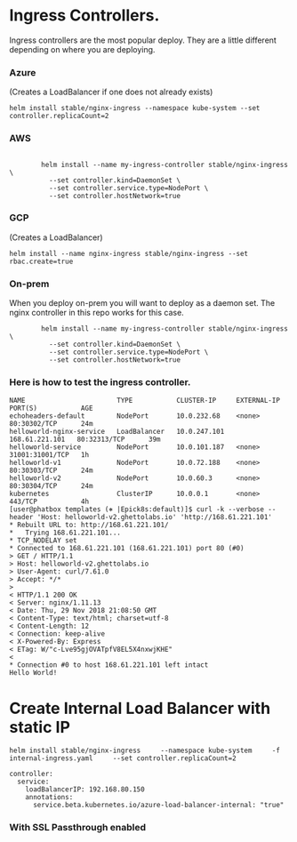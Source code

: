 # Ingress Controllers.

Ingress controllers are the most popular deploy. They are a little different depending on where you are deploying.



### Azure
(Creates a LoadBalancer if one does not already exists)
```
helm install stable/nginx-ingress --namespace kube-system --set controller.replicaCount=2
```

### AWS
```

        helm install --name my-ingress-controller stable/nginx-ingress \
          --set controller.kind=DaemonSet \
          --set controller.service.type=NodePort \
          --set controller.hostNetwork=true
```

### GCP

(Creates a LoadBalancer)
```
helm install --name nginx-ingress stable/nginx-ingress --set rbac.create=true
```

### On-prem

When you deploy on-prem you will want to deploy as a daemon set.
The nginx controller in this repo works for this case.

```
        helm install --name my-ingress-controller stable/nginx-ingress \
          --set controller.kind=DaemonSet \
          --set controller.service.type=NodePort \
          --set controller.hostNetwork=true
  ```



### Here is how to test the ingress controller.

```[user@phatbox templates (⎈ |Epick8s:default)]$ kubectl get services
NAME                       TYPE           CLUSTER-IP     EXTERNAL-IP      PORT(S)           AGE
echoheaders-default        NodePort       10.0.232.68    <none>           80:30302/TCP      24m
helloworld-nginx-service   LoadBalancer   10.0.247.101   168.61.221.101   80:32313/TCP      39m
helloworld-service         NodePort       10.0.101.187   <none>           31001:31001/TCP   1h
helloworld-v1              NodePort       10.0.72.188    <none>           80:30303/TCP      24m
helloworld-v2              NodePort       10.0.60.3      <none>           80:30304/TCP      24m
kubernetes                 ClusterIP      10.0.0.1       <none>           443/TCP           4h
[user@phatbox templates (⎈ |Epick8s:default)]$ curl -k --verbose --header 'Host: helloworld-v2.ghettolabs.io' 'http://168.61.221.101'
* Rebuilt URL to: http://168.61.221.101/
*   Trying 168.61.221.101...
* TCP_NODELAY set
* Connected to 168.61.221.101 (168.61.221.101) port 80 (#0)
> GET / HTTP/1.1
> Host: helloworld-v2.ghettolabs.io
> User-Agent: curl/7.61.0
> Accept: */*
> 
< HTTP/1.1 200 OK
< Server: nginx/1.11.13
< Date: Thu, 29 Nov 2018 21:08:50 GMT
< Content-Type: text/html; charset=utf-8
< Content-Length: 12
< Connection: keep-alive
< X-Powered-By: Express
< ETag: W/"c-Lve95gjOVATpfV8EL5X4nxwjKHE"
< 
* Connection #0 to host 168.61.221.101 left intact
Hello World!

```

# Create Internal Load Balancer with static IP

```helm install stable/nginx-ingress     --namespace kube-system     -f internal-ingress.yaml     --set controller.replicaCount=2```

```[user@phatbox internal_nginx_controller (⎈ |uscd-dev4-aks:default)]$ cat internal-ingress.yaml 
controller:
  service:
    loadBalancerIP: 192.168.80.150 
    annotations:
      service.beta.kubernetes.io/azure-load-balancer-internal: "true"
```

### With SSL Passthrough enabled

```helm install stable/nginx-ingress --namespace kube-system -f internal-ingress.yaml --set controller.replicaCount=2 --set controller.extraArgs.enable-ssl-passthrough=""
```
